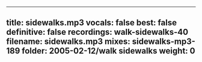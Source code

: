 
---
title: sidewalks.mp3
vocals: false
best: false
definitive: false
recordings: walk-sidewalks-40
filename: sidewalks.mp3
mixes: sidewalks-mp3-189
folder: 2005-02-12/walk sidewalks
weight: 0
---
